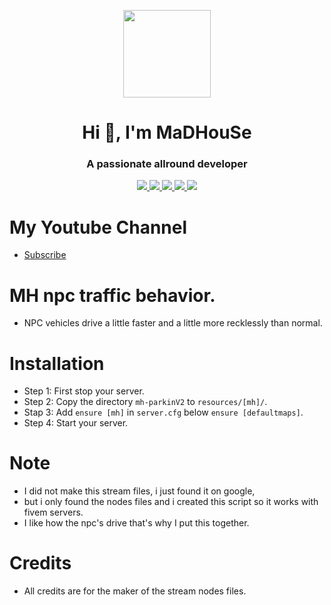 <p align="center">
    <img width="140" src="https://icons.iconarchive.com/icons/iconarchive/red-orb-alphabet/128/Letter-M-icon.png" />  
    <h1 align="center">Hi 👋, I'm MaDHouSe</h1>
    <h3 align="center">A passionate allround developer </h3>    
</p>

<p align="center">
  <a href="https://github.com/MaDHouSe79/mh-npctrafficbehavior/issues">
    <img src="https://img.shields.io/github/issues/MaDHouSe79/mh-npctrafficbehavior"/> 
  </a>
  <a href="https://github.com/MaDHouSe79/mh-npctrafficbehavior/watchers">
    <img src="https://img.shields.io/github/watchers/MaDHouSe79/mh-npctrafficbehavior"/> 
  </a> 
  <a href="https://github.com/MaDHouSe79/mh-npctrafficbehavior/network/members">
    <img src="https://img.shields.io/github/forks/MaDHouSe79/mh-npctrafficbehavior"/> 
  </a>  
  <a href="https://github.com/MaDHouSe79/mh-npctrafficbehavior/stargazers">
    <img src="https://img.shields.io/github/stars/MaDHouSe79/mh-npctrafficbehavior?color=white"/> 
  </a>
  <a href="https://github.com/MaDHouSe79/mh-npctrafficbehavior/blob/main/LICENSE">
    <img src="https://img.shields.io/github/license/MaDHouSe79/mh-npctrafficbehavior?color=black"/> 
  </a>      
</p>

# My Youtube Channel
- [Subscribe](https://www.youtube.com/c/@MaDHouSe79) 

# MH npc traffic behavior.
- NPC vehicles drive a little faster and a little more recklessly than normal.

# Installation
- Step 1: First stop your server.
- Step 2: Copy the directory `mh-parkinV2` to `resources/[mh]/`.
- Stap 3: Add `ensure [mh]` in `server.cfg` below `ensure [defaultmaps]`.
- Step 4: Start your server. 

# Note
- I did not make this stream files, i just found it on google, 
- but i only found the nodes files and i created this script so it works with fivem servers.
- I like how the npc's drive that's why I put this together.

# Credits
- All credits are for the maker of the stream nodes files.